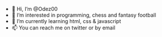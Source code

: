- 👋 Hi, I’m @Odez00
- 👀 I’m interested in programming, chess and fantasy football
- 🌱 I’m currently learning html, css & javascript
- 📫 You can reach me on twitter or by email

<!---
Odez00/Odez00 is a ✨ special ✨ repository because its `README.md` (this file) appears on your GitHub profile.
You can click the Preview link to take a look at your changes.
--->
